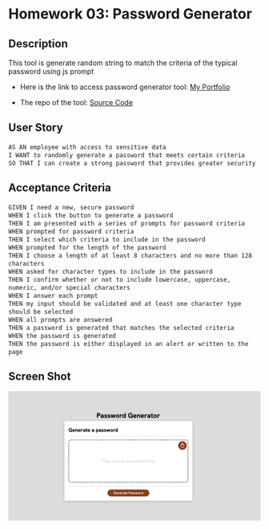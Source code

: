 # Homework 03: Password Generator

## Description

This tool is generate random string to match the criteria of the typical password using js prompt

- Here is the link to access password generator tool: [My Portfolio](https://christopher211.github.io/my-portfolio/)

- The repo of the tool: [Source Code](https://github.com/christopher211/password-generator.git)

## User Story

```
AS AN employee with access to sensitive data
I WANT to randomly generate a password that meets certain criteria
SO THAT I can create a strong password that provides greater security
```

## Acceptance Criteria

```
GIVEN I need a new, secure password
WHEN I click the button to generate a password
THEN I am presented with a series of prompts for password criteria
WHEN prompted for password criteria
THEN I select which criteria to include in the password
WHEN prompted for the length of the password
THEN I choose a length of at least 8 characters and no more than 128 characters
WHEN asked for character types to include in the password
THEN I confirm whether or not to include lowercase, uppercase, numeric, and/or special characters
WHEN I answer each prompt
THEN my input should be validated and at least one character type should be selected
WHEN all prompts are answered
THEN a password is generated that matches the selected criteria
WHEN the password is generated
THEN the password is either displayed in an alert or written to the page
```

## Screen Shot

![The Password Generator application displays a red button to "Generate Password".](./assets/images/password-generator-screenshot.png)
